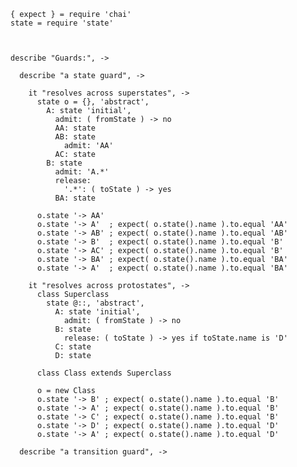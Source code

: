     { expect } = require 'chai'
    state = require 'state'



    describe "Guards:", ->

      describe "a state guard", ->

        it "resolves across superstates", ->
          state o = {}, 'abstract',
            A: state 'initial',
              admit: ( fromState ) -> no
              AA: state
              AB: state
                admit: 'AA'
              AC: state
            B: state
              admit: 'A.*'
              release:
                '.*': ( toState ) -> yes
              BA: state

          o.state '-> AA'
          o.state '-> A'  ; expect( o.state().name ).to.equal 'AA'
          o.state '-> AB' ; expect( o.state().name ).to.equal 'AB'
          o.state '-> B'  ; expect( o.state().name ).to.equal 'B'
          o.state '-> AC' ; expect( o.state().name ).to.equal 'B'
          o.state '-> BA' ; expect( o.state().name ).to.equal 'BA'
          o.state '-> A'  ; expect( o.state().name ).to.equal 'BA'

        it "resolves across protostates", ->
          class Superclass
            state @::, 'abstract',
              A: state 'initial',
                admit: ( fromState ) -> no
              B: state
                release: ( toState ) -> yes if toState.name is 'D'
              C: state
              D: state

          class Class extends Superclass

          o = new Class
          o.state '-> B' ; expect( o.state().name ).to.equal 'B'
          o.state '-> A' ; expect( o.state().name ).to.equal 'B'
          o.state '-> C' ; expect( o.state().name ).to.equal 'B'
          o.state '-> D' ; expect( o.state().name ).to.equal 'D'
          o.state '-> A' ; expect( o.state().name ).to.equal 'D'

      describe "a transition guard", ->
